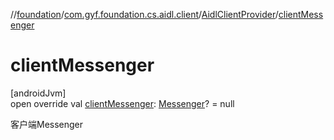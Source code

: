 //[foundation](../../../index.md)/[com.gyf.foundation.cs.aidl.client](../index.md)/[AidlClientProvider](index.md)/[clientMessenger](client-messenger.md)

# clientMessenger

[androidJvm]\
open override val [clientMessenger](client-messenger.md): [Messenger](https://developer.android.com/reference/kotlin/android/os/Messenger.html)? = null

客户端Messenger